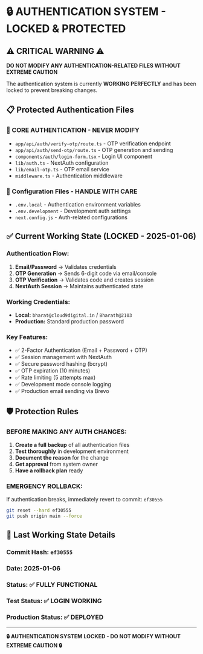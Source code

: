 # 🔒 AUTHENTICATION SYSTEM - LOCKED & PROTECTED

## ⚠️ CRITICAL WARNING ⚠️
**DO NOT MODIFY ANY AUTHENTICATION-RELATED FILES WITHOUT EXTREME CAUTION**

The authentication system is currently **WORKING PERFECTLY** and has been locked to prevent breaking changes.

## 📋 Protected Authentication Files

### 🚨 CORE AUTHENTICATION - NEVER MODIFY
- `app/api/auth/verify-otp/route.ts` - OTP verification endpoint
- `app/api/auth/send-otp/route.ts` - OTP generation and sending
- `components/auth/login-form.tsx` - Login UI component
- `lib/auth.ts` - NextAuth configuration
- `lib/email-otp.ts` - OTP email service
- `middleware.ts` - Authentication middleware

### 🔐 Configuration Files - HANDLE WITH CARE
- `.env.local` - Authentication environment variables
- `.env.development` - Development auth settings
- `next.config.js` - Auth-related configurations

## ✅ Current Working State (LOCKED - 2025-01-06)

### Authentication Flow:
1. **Email/Password** → Validates credentials
2. **OTP Generation** → Sends 6-digit code via email/console
3. **OTP Verification** → Validates code and creates session
4. **NextAuth Session** → Maintains authenticated state

### Working Credentials:
- **Local:** `bharat@cloud9digital.in` / `Bharath@2103`
- **Production:** Standard production password

### Key Features:
- ✅ 2-Factor Authentication (Email + Password + OTP)
- ✅ Session management with NextAuth
- ✅ Secure password hashing (bcrypt)
- ✅ OTP expiration (10 minutes)
- ✅ Rate limiting (5 attempts max)
- ✅ Development mode console logging
- ✅ Production email sending via Brevo

## 🛡️ Protection Rules

### BEFORE MAKING ANY AUTH CHANGES:
1. **Create a full backup** of all authentication files
2. **Test thoroughly** in development environment
3. **Document the reason** for the change
4. **Get approval** from system owner
5. **Have a rollback plan** ready

### EMERGENCY ROLLBACK:
If authentication breaks, immediately revert to commit: `ef30555`
```bash
git reset --hard ef30555
git push origin main --force
```

## 📝 Last Working State Details

### Commit Hash: `ef30555`
### Date: 2025-01-06
### Status: ✅ FULLY FUNCTIONAL
### Test Status: ✅ LOGIN WORKING
### Production Status: ✅ DEPLOYED

---

**🔒 AUTHENTICATION SYSTEM LOCKED - DO NOT MODIFY WITHOUT EXTREME CAUTION 🔒** 